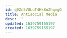 ```yaml
---
id: q9Zn5VULuT4HkBnZhqvgQ
title: Antisocial Media
desc: ''
updated: 1639759165197
created: 1639759165197
---
```


